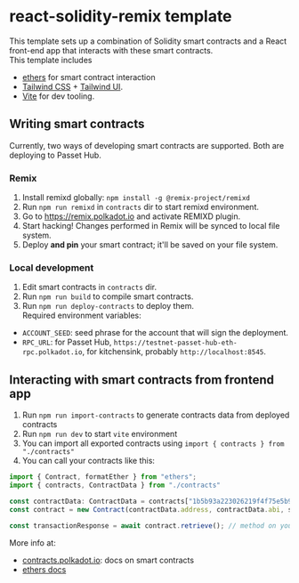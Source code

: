 # react-solidity-remix template

This template sets up a combination of Solidity smart contracts and a React front-end app that interacts with these
smart contracts.  
This template includes

* [ethers](https://docs.ethers.org/v6/) for smart contract interaction
* [Tailwind CSS](https://tailwindcss.com) + [Tailwind UI](https://tailwindui.com/).
* [Vite](https://vite.dev/) for dev tooling.

## Writing smart contracts

Currently, two ways of developing smart contracts are supported. Both are deploying to Passet Hub.

### Remix

1. Install remixd globally: `npm install -g @remix-project/remixd`
2. Run `npm run remixd` in `contracts` dir to start remixd environment.
3. Go to https://remix.polkadot.io and activate REMIXD plugin.
4. Start hacking! Changes performed in Remix will be synced to local file system.
5. Deploy **and pin** your smart contract; it'll be saved on your file system.

### Local development

1. Edit smart contracts in `contracts` dir.
2. Run `npm run build` to compile smart contracts.
3. Run `npm run deploy-contracts` to deploy them.  
   Required environment variables:
  * `ACCOUNT_SEED`: seed phrase for the account that will sign the deployment.
  * `RPC_URL`: for Passet Hub, `https://testnet-passet-hub-eth-rpc.polkadot.io`, for kitchensink, probably `http://localhost:8545`.

## Interacting with smart contracts from frontend app

1. Run `npm run import-contracts` to generate contracts data from deployed contracts
2. Run `npm run dev` to start `vite` environment
3. You can import all exported contracts using `import { contracts } from "./contracts"`
4. You can call your contracts like this:

```ts
import { Contract, formatEther } from "ethers";
import { contracts, ContractData } from "./contracts"

const contractData: ContractData = contracts["1b5b93a223026219f4f75e5b90c20970ab976451"];
const contract = new Contract(contractData.address, contractData.abi, signer);

const transactionResponse = await contract.retrieve(); // method on your smart contract
```

More info at:
* [contracts.polkadot.io](https://contracts.polkadot.io/): docs on smart contracts
* [ethers docs](https://docs.ethers.org/v6/)  

